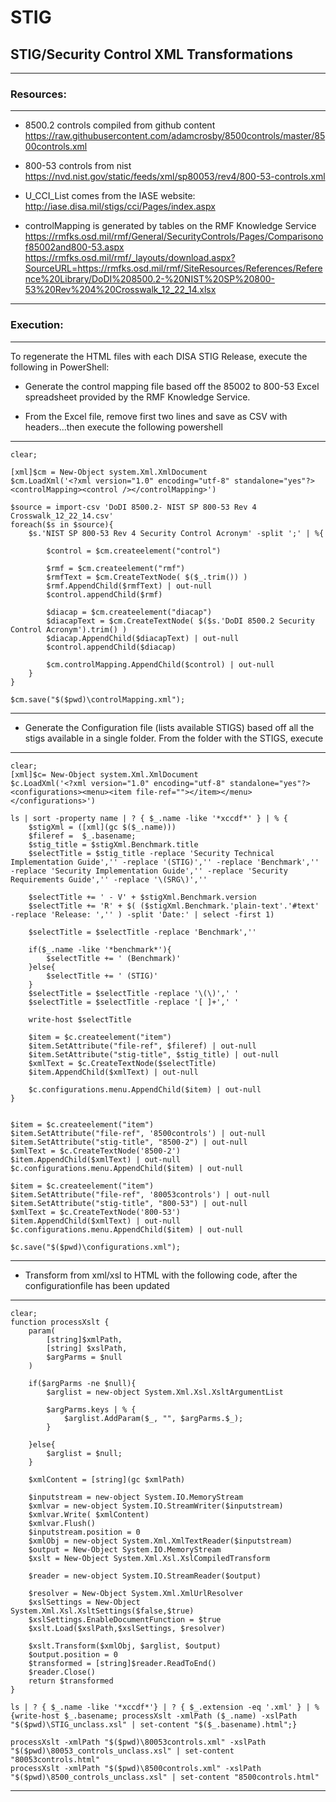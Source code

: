 # STIG
## STIG/Security Control XML Transformations
-------------------------------------------------------------------------------
### Resources:
-------------------------------------------------------------------------------
* 8500.2 controls compiled from github content
	https://raw.githubusercontent.com/adamcrosby/8500controls/master/8500controls.xml

* 800-53 controls from nist
	https://nvd.nist.gov/static/feeds/xml/sp80053/rev4/800-53-controls.xml

* U_CCI_List comes from the IASE website:
	http://iase.disa.mil/stigs/cci/Pages/index.aspx

* controlMapping is generated by tables on the RMF Knowledge Service
	https://rmfks.osd.mil/rmf/General/SecurityControls/Pages/Comparisonof85002and800-53.aspx
	https://rmfks.osd.mil/rmf/_layouts/download.aspx?SourceURL=https://rmfks.osd.mil/rmf/SiteResources/References/Reference%20Library/DoDI%208500.2-%20NIST%20SP%20800-53%20Rev%204%20Crosswalk_12_22_14.xlsx
	
--------------------------------------------------------------------------------------------------------------------------------
### Execution:
--------------------------------------------------------------------------------------------------------------------------------
To regenerate the HTML files with each DISA STIG Release, execute the following in PowerShell:

* Generate the control mapping file based off the 85002 to 800-53 Excel spreadsheet provided by the RMF Knowledge Service.

* From the Excel file, remove first two lines and save as CSV with headers...then execute the following powershell

--------------------------------------------------------------------------------------------------------------------------------

```
clear;

[xml]$cm = New-Object system.Xml.XmlDocument
$cm.LoadXml('<?xml version="1.0" encoding="utf-8" standalone="yes"?><controlMapping><control /></controlMapping>')

$source = import-csv 'DoDI 8500.2- NIST SP 800-53 Rev 4 Crosswalk_12_22_14.csv'
foreach($s in $source){
	$s.'NIST SP 800-53 Rev 4 Security Control Acronym' -split ';' | %{

		$control = $cm.createelement("control") 
		
		$rmf = $cm.createelement("rmf") 
		$rmfText = $cm.CreateTextNode( $($_.trim()) )
		$rmf.AppendChild($rmfText) | out-null
		$control.appendChild($rmf)
		
		$diacap = $cm.createelement("diacap")
		$diacapText = $cm.CreateTextNode( $($s.'DoDI 8500.2 Security Control Acronym').trim() ) 
		$diacap.AppendChild($diacapText) | out-null
		$control.appendChild($diacap)
		
		$cm.controlMapping.AppendChild($control) | out-null
	}
}

$cm.save("$($pwd)\controlMapping.xml");
```

-------------------------------------------------------------------------------

* Generate the Configuration file (lists available STIGS) based off all the stigs available in a single folder.  From the folder with the STIGS, execute

-------------------------------------------------------------------------------

```
clear;
[xml]$c= New-Object system.Xml.XmlDocument
$c.LoadXml('<?xml version="1.0" encoding="utf-8" standalone="yes"?><configurations><menu><item file-ref=""></item></menu></configurations>')

ls | sort -property name | ? { $_.name -like '*xccdf*' } | % {
	$stigXml = ([xml](gc $($_.name)))
	$fileref =  $_.basename;
	$stig_title = $stigXml.Benchmark.title
	$selectTitle = $stig_title -replace 'Security Technical Implementation Guide','' -replace '(STIG)','' -replace 'Benchmark','' -replace 'Security Implementation Guide','' -replace 'Security Requirements Guide','' -replace '\(SRG\)',''
	
	$selectTitle += ' - V' + $stigXml.Benchmark.version
	$selectTitle += 'R' + $( ($stigXml.Benchmark.'plain-text'.'#text' -replace 'Release: ','' ) -split 'Date:' | select -first 1)
	
	$selectTitle = $selectTitle -replace 'Benchmark',''
	
	if($_.name -like '*benchmark*'){
		$selectTitle += ' (Benchmark)'
	}else{
		$selectTitle += ' (STIG)'
	}
	$selectTitle = $selectTitle -replace '\(\)',' '
	$selectTitle = $selectTitle -replace '[ ]+',' '
	
	write-host $selectTitle
	
	$item = $c.createelement("item")
	$item.SetAttribute("file-ref", $fileref) | out-null
	$item.SetAttribute("stig-title", $stig_title) | out-null
	$xmlText = $c.CreateTextNode($selectTitle)
	$item.AppendChild($xmlText) | out-null

	$c.configurations.menu.AppendChild($item) | out-null
}


$item = $c.createelement("item")
$item.SetAttribute("file-ref", '8500controls') | out-null
$item.SetAttribute("stig-title", "8500-2") | out-null
$xmlText = $c.CreateTextNode('8500-2')
$item.AppendChild($xmlText) | out-null
$c.configurations.menu.AppendChild($item) | out-null

$item = $c.createelement("item")
$item.SetAttribute("file-ref", '80053controls') | out-null
$item.SetAttribute("stig-title", "800-53") | out-null
$xmlText = $c.CreateTextNode('800-53')
$item.AppendChild($xmlText) | out-null
$c.configurations.menu.AppendChild($item) | out-null	

$c.save("$($pwd)\configurations.xml");
```

-------------------------------------------------------------------------------

* Transform from xml/xsl to HTML with the following code, after the configurationfile has been updated

-------------------------------------------------------------------------------

```
clear;
function processXslt {
	param(
		[string]$xmlPath, 
		[string] $xslPath,
		$argParms = $null
	)
	
	if($argParms -ne $null){
		$arglist = new-object System.Xml.Xsl.XsltArgumentList
		
		$argParms.keys | % {
			$arglist.AddParam($_, "", $argParms.$_);
		}
		
	}else{
		$arglist = $null;
	}
	
	$xmlContent = [string](gc $xmlPath)
	
	$inputstream = new-object System.IO.MemoryStream
	$xmlvar = new-object System.IO.StreamWriter($inputstream)
	$xmlvar.Write( $xmlContent)
	$xmlvar.Flush()
	$inputstream.position = 0
	$xmlObj = new-object System.Xml.XmlTextReader($inputstream)
	$output = New-Object System.IO.MemoryStream
	$xslt = New-Object System.Xml.Xsl.XslCompiledTransform
	
	$reader = new-object System.IO.StreamReader($output)
	
	$resolver = New-Object System.Xml.XmlUrlResolver
	$xslSettings = New-Object System.Xml.Xsl.XsltSettings($false,$true)
	$xslSettings.EnableDocumentFunction = $true
	$xslt.Load($xslPath,$xslSettings, $resolver)
			
	$xslt.Transform($xmlObj, $arglist, $output)
	$output.position = 0
	$transformed = [string]$reader.ReadToEnd()
	$reader.Close()
	return $transformed
}

ls | ? { $_.name -like '*xccdf*'} | ? { $_.extension -eq '.xml' } | % {write-host $_.basename; processXslt -xmlPath ($_.name) -xslPath "$($pwd)\STIG_unclass.xsl" | set-content "$($_.basename).html";}

processXslt -xmlPath "$($pwd)\80053controls.xml" -xslPath "$($pwd)\80053_controls_unclass.xsl" | set-content "80053controls.html"
processXslt -xmlPath "$($pwd)\8500controls.xml" -xslPath "$($pwd)\8500_controls_unclass.xsl" | set-content "8500controls.html"
```

-------------------------------------------------------------------------------
